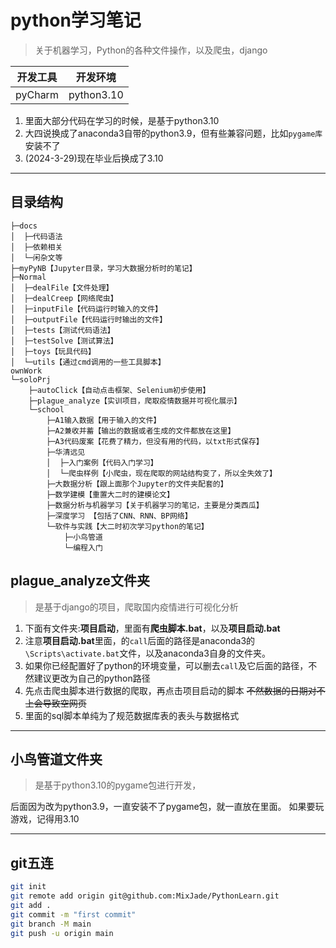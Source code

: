 # python学习笔记
> 关于机器学习，Python的各种文件操作，以及爬虫，django

|  开发工具   |    开发环境    |
|:-------:|:----------:|
| pyCharm | python3.10 |

1. 里面大部分代码在学习的时候，是基于python3.10
2. 大四说换成了anaconda3自带的python3.9，但有些兼容问题，比如`pygame库`安装不了
3. (2024-3-29)现在毕业后换成了3.10

---

## 目录结构

```text
├─docs
│  ├─代码语法
│  ├─依赖相关
│  └─闲杂文等
├─myPyNB【Jupyter目录，学习大数据分析时的笔记】
├─Normal
│  ├─dealFile【文件处理】
│  ├─dealCreep【网络爬虫】
│  ├─inputFile【代码运行时输入的文件】
│  ├─outputFile【代码运行时输出的文件】
│  ├─tests【测试代码语法】
│  ├─testSolve【测试算法】
│  ├─toys【玩具代码】
│  └─utils【通过cmd调用的一些工具脚本】
ownWork
└─soloPrj
    ├─autoClick【自动点击框架、Selenium初步使用】
    ├─plague_analyze【实训项目，爬取疫情数据并可视化展示】
    └─school
        ├─A1输入数据【用于输入的文件】
        ├─A2兼收并蓄【输出的数据或者生成的文件都放在这里】
        ├─A3代码废案【花费了精力，但没有用的代码，以txt形式保存】
        ├─华清远见
        │  ├─入门案例【代码入门学习】
        │  └─爬虫样例【小爬虫，现在爬取的网站结构变了，所以全失效了】
        ├─大数据分析【跟上面那个Jupyter的文件夹配套的】
        ├─数学建模【重置大二时的建模论文】
        ├─数据分析与机器学习【关于机器学习的笔记，主要是分类西瓜】
        ├─深度学习 【包括了CNN、RNN、BP网络】
        └─软件与实践【大二时初次学习python的笔记】
            ├─小鸟管道
            └─编程入门
```



## plague_analyze文件夹

>是基于django的项目，爬取国内疫情进行可视化分析

1. 下面有文件夹:**项目启动**，里面有**爬虫脚本.bat**，以及**项目启动.bat**
2. 注意**项目启动.bat**里面，的`call`后面的路径是anaconda3的`\Scripts\activate.bat`文件，以及anaconda3自身的文件夹。
3. 如果你已经配置好了python的环境变量，可以删去`call`及它后面的路径，不然建议更改为自己的python路径
4. 先点击爬虫脚本进行数据的爬取，再点击项目启动的脚本 
 ~~不然数据的日期对不上会导致空网页~~
5. 里面的sql脚本单纯为了规范数据库表的表头与数据格式

---

## 小鸟管道文件夹

> 是基于python3.10的pygame包进行开发， 

后面因为改为python3.9，一直安装不了pygame包，就一直放在里面。
如果要玩游戏，记得用3.10

---

## git五连

```bash
git init
git remote add origin git@github.com:MixJade/PythonLearn.git
git add .
git commit -m "first commit"
git branch -M main
git push -u origin main
```